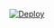 [![Deploy](https://www.herokucdn.com/deploy/button.svg)](https://heroku.com/deploy?template=https://github.com/AyanaShb/liff)
